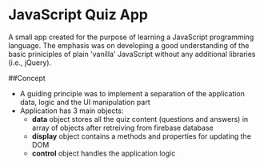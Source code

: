 # JavaScript Quiz App
A small app created for the purpose of learning a JavaScript programming language. The emphasis was on developing a good understanding of the basic priniciples of plain 'vanilla' JavaScript without any additional libraries (i.e., jQuery).

##Concept 
- A guiding principle was to implement a separation of the application data, logic and the UI manipulation part
- Application has 3 main objects: 
    - **data** object stores all the quiz content (questions and answers) in array of objects after retreiving from firebase database
	- **display** object contains a methods and properties for updating the DOM
	- **control** object handles the application logic
